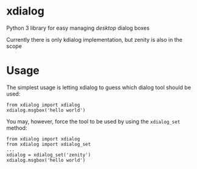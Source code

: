 # xdialog
Python 3 library for easy managing _desktop_ dialog boxes

Currently there is only kdialog implementation, but zenity is also in the scope

# Usage

The simplest usage is letting xdialog to guess which dialog tool should be used:

    from xdialog import xdialog
    xdialog.msgbox('hello world')

You may, however, force the tool to be used by using the `xdialog_set` method:

    from xdialog import xdialog
    from xdialog import xdialog_set
    ...
    xdialog = xdialog_set('zenity')
    xdialog.msgbox('hello world')
